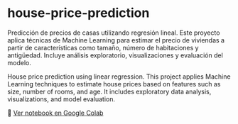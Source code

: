 # house-price-prediction
Predicción de precios de casas utilizando regresión lineal. Este proyecto aplica técnicas de Machine Learning para estimar el precio de viviendas a partir de características como tamaño, número de habitaciones y antigüedad. Incluye análisis exploratorio, visualizaciones y evaluación del modelo.

House price prediction using linear regression.
This project applies Machine Learning techniques to estimate house prices based on features such as size, number of rooms, and age. It includes exploratory data analysis, visualizations, and model evaluation.

📎 [Ver notebook en Google Colab]([https://colab.research.google.com/drive/tu-link](https://colab.research.google.com/drive/1I2cWlUkF9WQfnnsLlCsRu5xr-05kZ-SQ?usp=sharing))
